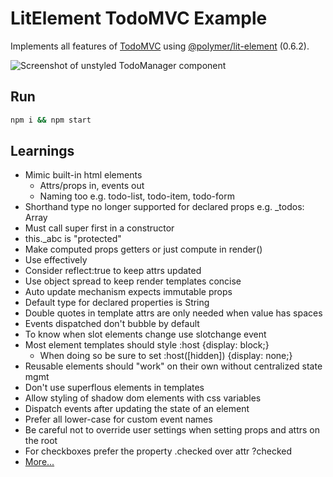 # LitElement TodoMVC Example

Implements all features of [TodoMVC](http://todomvc.com/) using [@polymer/lit-element](https://www.npmjs.com/package/@polymer/lit-element) (0.6.2).

![Screenshot of unstyled TodoManager component](https://user-images.githubusercontent.com/206228/48041680-44a18400-e14c-11e8-91b8-bd1190addcc0.png)

## Run

```sh
npm i && npm start
```

## Learnings

* Mimic built-in html elements
  * Attrs/props in, events out
  * Naming too e.g. todo-list, todo-item, todo-form
* Shorthand type no longer supported for declared props e.g. _todos: Array
* Must call super first in a constructor
* this._abc is "protected"
* Make computed props getters or just compute in render()
* Use <slot> effectively
* Consider reflect:true to keep attrs updated
* Use object spread to keep render templates concise
* Auto update mechanism expects immutable props
* Default type for declared properties is String
* Double quotes in template attrs are only needed when value has spaces
* Events dispatched don't bubble by default
* To know when slot elements change use slotchange event
* Most element templates should style :host {display: block;}
  * When doing so be sure to set :host([hidden]) {display: none;}
* Reusable elements should "work" on their own without centralized state mgmt
* Don't use superflous elements in templates
* Allow styling of shadow dom elements with css variables
* Dispatch events after updating the state of an element
* Prefer all lower-case for custom event names
* Be careful not to override user settings when setting props and attrs on the root
* For checkboxes prefer the property .checked over attr ?checked
* [More...](https://developers.google.com/web/fundamentals/web-components/best-practices)
